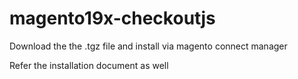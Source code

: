 # magento19x-checkoutjs

Download the the .tgz file and install via magento connect manager

Refer the installation document as well
